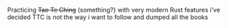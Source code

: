 Practicing ~~Tao Te Ching~~ (something?} with very modern Rust features
    i've decided TTC is not the way i want to follow and dumped all the books
